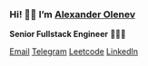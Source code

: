 ### Hi! 👋🏻 I’m [Alexander Olenev](https://aolenev.me)

**Senior Fullstack Engineer** 🧑🏼‍💻

[Email](mailto:hello@aolenev.me) [Telegram](https://t.me/aolenevme) [Leetcode](https://leetcode.com/aolenevme/) [LinkedIn](https://www.linkedin.com/in/alexander-olenev-a853241b3/)
